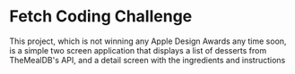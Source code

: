 # Fetch Coding Challenge

This project, which is not winning any Apple Design Awards any time soon, is a simple two screen application that displays a list of desserts from TheMealDB's API, and a detail screen with the ingredients and instructions
